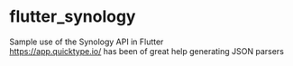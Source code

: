 # flutter_synology
Sample use of the Synology API in Flutter</br>
https://app.quicktype.io/ has been of great help generating JSON parsers
